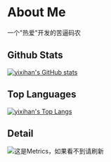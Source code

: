 # About Me
一个"热爱"开发的苦逼码农



## Github Stats
[![yixihan's GitHub stats](https://github-readme-stats.vercel.app/api?username=yixihan&count_private=true&show_icons=true&theme=gruvbox)](https://github.com/anuraghazra/github-readme-stats)




## Top Languages
[![yixihan's Top Langs](https://github-readme-stats.vercel.app/api/top-langs/?username=yixihan&count_private=true&theme=gruvbox)](https://github.com/anuraghazra/github-readme-stats)




## Detail
![这是Metrics，如果看不到请刷新](https://metrics.lecoq.io/yixihan?template=classic&isocalendar=1&languages=1&introduction=1&habits=1&base=header%2C%20activity%2C%20community%2C%20repositories%2C%20metadata&base.indepth=false&base.hireable=false&base.skip=false&isocalendar=false&isocalendar.duration=full-year&languages=false&languages.limit=8&languages.threshold=0%25&languages.other=false&languages.colors=github&languages.sections=most-used&languages.indepth=false&languages.analysis.timeout=15&languages.categories=markup%2C%20programming&languages.recent.categories=markup%2C%20programming&languages.recent.load=300&languages.recent.days=14&habits=false&habits.from=200&habits.days=14&habits.facts=true&habits.charts=false&habits.charts.type=classic&habits.trim=false&habits.languages.limit=8&habits.languages.threshold=0%25&introduction=false&introduction.title=true&config.timezone=Asia%2FHong_Kong&config.twemoji=true)
